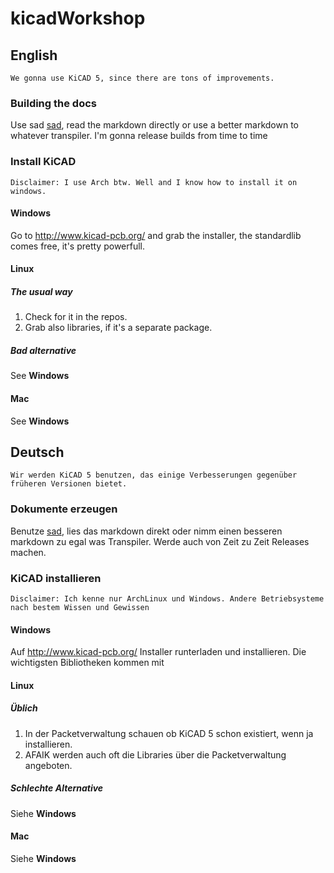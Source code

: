 # kicadWorkshop

## English

    We gonna use KiCAD 5, since there are tons of improvements. 

### Building the docs

Use sad [sad](https://github.com/morgulbrut/sad), read the markdown directly or use a better markdown to whatever transpiler.
I'm gonna release builds from time to time

### Install KiCAD 

    Disclaimer: I use Arch btw. Well and I know how to install it on windows.

#### Windows

Go to http://www.kicad-pcb.org/ and grab the installer, the standardlib comes free, it's pretty powerfull.

#### Linux

##### The usual way

1. Check for it in the repos.
2. Grab also libraries, if it's a separate package.

##### Bad alternative

See **Windows**

#### Mac

See **Windows**

## Deutsch

    Wir werden KiCAD 5 benutzen, das einige Verbesserungen gegenüber früheren Versionen bietet. 

### Dokumente erzeugen

Benutze [sad](https://github.com/morgulbrut/sad), lies das markdown direkt oder nimm einen besseren markdown zu egal was Transpiler.
Werde auch von Zeit zu Zeit Releases machen.

### KiCAD installieren

    Disclaimer: Ich kenne nur ArchLinux und Windows. Andere Betriebsysteme nach bestem Wissen und Gewissen

#### Windows

Auf http://www.kicad-pcb.org/ Installer runterladen und installieren. Die wichtigsten Bibliotheken kommen mit

#### Linux

##### Üblich

1. In der Packetverwaltung schauen ob KiCAD 5 schon existiert, wenn ja installieren.
2. AFAIK werden auch oft die Libraries über die Packetverwaltung angeboten.

##### Schlechte Alternative

Siehe **Windows**

#### Mac

Siehe **Windows**